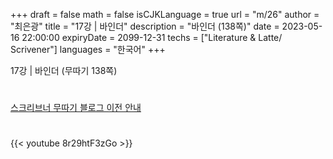 +++
draft = false
math = false
isCJKLanguage = true
url = "m/26"
author = "최은광"
title = "17강 | 바인더"
description = "바인더 (138쪽)"
date = 2023-05-16 22:00:00
expiryDate = 2099-12-31
techs = ["Literature & Latte/ Scrivener"]
languages = "한국어"
+++

17강 | 바인더 (무따기 138쪽)

<!--more--> 

#

[스크리브너 무따기 블로그 이전 안내](../../docs/scrivener/newsroom/scrivener-notice-01/)

#

<script async src="https://pagead2.googlesyndication.com/pagead/js/adsbygoogle.js?client=ca-pub-2618164900782657"
     crossorigin="anonymous"></script>
<ins class="adsbygoogle"
     style="display:block"
     data-ad-format="autorelaxed"
     data-ad-client="ca-pub-2618164900782657"
     data-ad-slot="3789799679"></ins>
<script>
     (adsbygoogle = window.adsbygoogle || []).push({});
</script>

#

{{< youtube 8r29htF3zGo >}}

#